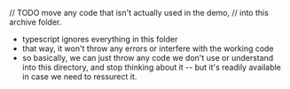 
// TODO move any code that isn't actually used in the demo,
//   into this archive folder.

- typescript ignores everything in this folder
- that way, it won't throw any errors or interfere with the working code
- so basically, we can just throw any code we don't use or understand into this
  directory, and stop thinking about it -- but it's readily available in case
  we need to ressurect it.
